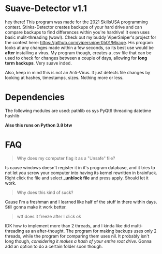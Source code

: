 # Suave-Detector v1.1

hey there! This program was made for the 2021 SkillsUSA programming contest. Stinks-Detector creates backups of your hard drive and can compare backups to find differences within you're hardrive! It even uses basic mulit-threading (wow!). Check out my buddy ViperSniper's project for the contest here: https://github.com/vipersniper0501/Mirage. His program looks at any changes made within a few seconds, so its best use would be **after** installing a virus. My program though, creates a .csv file that can be used to check for changes between a couple of days, allowing for __long term backups__. Very suave inded.

Also, keep in mind this is not an Anti-Virus. It just detects file changes by looking at hashes, timestamps, sizes. Nothing more or less.

# Dependencies
The following modules are used:
pathlib
os
sys
PyQt6
threading
datetime
hashlib

**Also this runs on Python 3.8 btw**


# FAQ

> Why does my computer flag it as a "Unsafe" file?

ts cause windows doesn't register it in it's program database, and it tries to not let you screw your computer into having its kernel rewritten in brainfuck.
Right click the file and select ___unblock file__ and press apply. Should let it work.

>Why does this kind of suck?

Cause I'm a freshman and I learned like half of the stuff in there within days.
Still gonna make it work better.

> wtf does it freeze after I click ok

IDK how to implement more than 2 threads, and I kinda like did multi-threading as an after-thought. The program for making backups uses only 2 threads, while the program for comparing them uses nil. It probably isn't long though, _considering it makes a hash of your entire root drive_. Gonna add an option to do a certain folder soon though.
